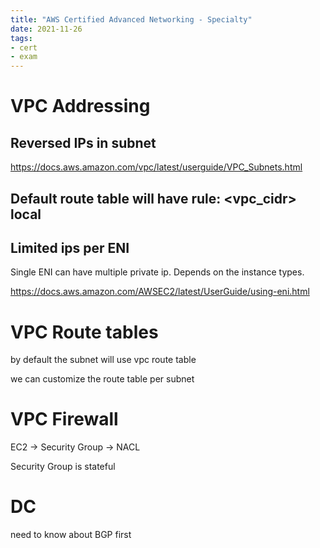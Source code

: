 ```yaml
---
title: "AWS Certified Advanced Networking - Specialty"
date: 2021-11-26
tags:
- cert
- exam
---
```


# VPC Addressing

## Reversed IPs in subnet

https://docs.aws.amazon.com/vpc/latest/userguide/VPC_Subnets.html


## Default route table will have rule: <vpc_cidr> local

## Limited ips per ENI

Single ENI can have multiple private ip. Depends on the instance types.

https://docs.aws.amazon.com/AWSEC2/latest/UserGuide/using-eni.html

# VPC Route tables

by default the subnet will use vpc route table

we can customize the route table per subnet

# VPC Firewall 

EC2 -> Security Group -> NACL

Security Group is stateful

# DC

need to know about BGP first
